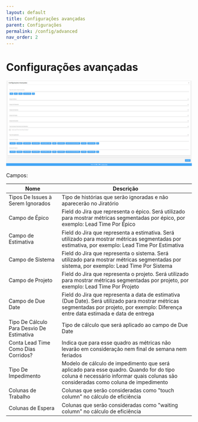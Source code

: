 ```yaml
---
layout: default
title: Configurações avançadas
parent: Configurações
permalink: /config/advanced
nav_order: 2
---
```


# Configurações avançadas

![Configurações avançadas](/images/advanced-board-config.png)

Campos:

|Nome|Descrição|
|---|---|
|Tipos De Issues à Serem Ignorados|Tipo de histórias que serão ignoradas e não aparecerão no Jiratório|
|Campo de Épico|Field do Jira que representa o épico. Será utilizado para mostrar métricas segmentadas por épico, por exemplo: Lead Time Por Épico|
|Campo de Estimativa|Field do Jira que representa a estimativa. Será utilizado para mostrar métricas segmentadas por estimativa, por exemplo: Lead Time Por Estimativa|
|Campo de Sistema|Field do Jira que representa o sistema. Será utilizado para mostrar métricas segmentadas por sistema, por exemplo: Lead Time Por Sistema|
|Campo de Projeto|Field do Jira que representa o projeto. Será utilizado para mostrar métricas segmentadas por projeto, por exemplo: Lead Time Por Projeto|
|Campo de Due Date|Field do Jira que representa a data de estimativa (Due Date). Será utilizado para mostrar métricas segmentadas por projeto, por exemplo: Diferença entre data estimada e data de entrega|
|Tipo De Cálculo Para Desvio De Estimativa|Tipo de cálculo que será aplicado ao campo de Due Date|
|Conta Lead Time Como Dias Corridos?|Indica que para esse quadro as métricas não levarão em consideração nem final de semana nem feriados|
|Tipo De Impedimento|Modelo de cálculo de impedimento que será aplicado para esse quadro. Quando for do tipo coluna é necessário informar quais colunas são consideradas como coluna de impedimento|
|Colunas de Trabalho|Colunas que serão consideradas como "touch column" no cálculo de eficiência|
|Colunas de Espera|Colunas que serão consideradas como "waiting column" no cálculo de eficiência|
